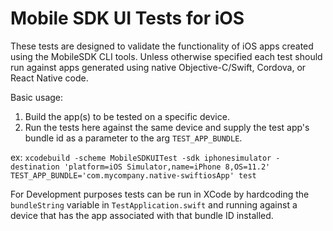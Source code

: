 #  Mobile SDK UI Tests for iOS

These tests are designed to validate the functionality of iOS apps created using the MobileSDK CLI tools.  Unless otherwise specified each test should run against apps generated using native Objective-C/Swift, Cordova, or React Native code.

Basic usage:
1.  Build the app(s) to be tested on a specific device.
2.  Run the tests here against the same device and supply the test app's bundle id as a parameter to the arg `TEST_APP_BUNDLE`.

ex:  `xcodebuild -scheme MobileSDKUITest -sdk iphonesimulator -destination 'platform=iOS Simulator,name=iPhone 8,OS=11.2' TEST_APP_BUNDLE='com.mycompany.native-swiftiosApp' test`


For Development purposes tests can be run in XCode by hardcoding the `bundleString` variable in `TestApplication.swift` and running against a device that has the app associated with that bundle ID installed. 